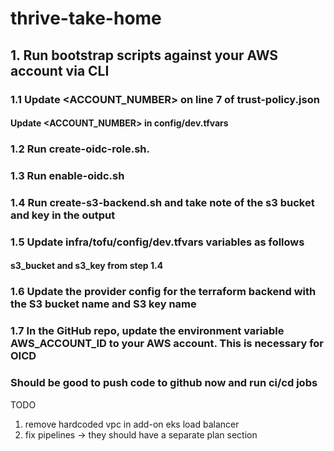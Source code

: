 # thrive-take-home

## 1. Run bootstrap scripts against your AWS account via CLI
### 1.1 Update <ACCOUNT_NUMBER> on line 7 of trust-policy.json
#### Update <ACCOUNT_NUMBER> in config/dev.tfvars
### 1.2 Run create-oidc-role.sh. 
### 1.3 Run enable-oidc.sh
### 1.4 Run create-s3-backend.sh and take note of the s3 bucket and key in the output
### 1.5 Update infra/tofu/config/dev.tfvars variables as follows
#### s3_bucket and s3_key from step 1.4
### 1.6 Update the provider config for the terraform backend with the S3 bucket name and S3 key name 
### 1.7 In the GitHub repo, update the environment variable AWS_ACCOUNT_ID to your AWS account. This is necessary for OICD
### Should be good to push code to github now and run ci/cd jobs


TODO
1. remove hardcoded vpc in add-on eks load balancer
2. fix pipelines -> they should have a separate plan section